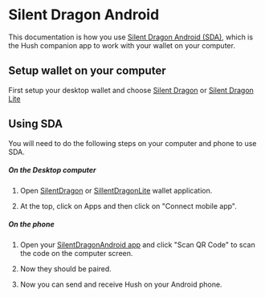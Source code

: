 # Silent Dragon Android

This documentation is how you use [Silent Dragon Android (SDA)](https://git.hush.is/hush/SilentDragonAndroid), which is the Hush companion app to work with your wallet on your computer.

## Setup wallet on your computer

First setup your desktop wallet and choose [Silent Dragon](sd.md) or [Silent Dragon Lite](sdl.md)

## Using SDA

You will need to do the following steps on your computer and phone to use SDA.

##### On the Desktop computer

1. Open [SilentDragon](https://git.hush.is/hush/SilentDragon) or [SillentDragonLite](https://git.hush.is/hush/SilentDragonLite) wallet application.

1. At the top, click on Apps and then click on "Connect mobile app".

##### On the phone

1. Open your [SilentDragonAndroid app](https://git.hush.is/hush/SilentDragonAndroid) and click "Scan QR Code" to scan the code on the computer screen.

1. Now they should be paired.

1. Now you can send and receive Hush on your Android phone.

